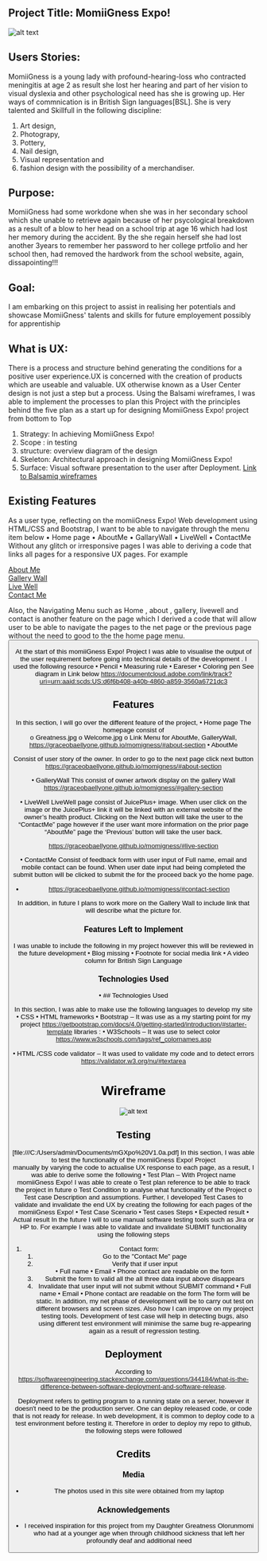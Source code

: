 ## Project Title: MomiiGness Expo!


![alt text](Images/mockup.jpeg "Responsive Image") 


## Users Stories:
MomiiGness is a young lady with profound-hearing-loss who contracted meningitis at age 2 as result she lost her hearing and part of her vision to visual dyslexia and other psychological need has she is growing up.
Her ways of commnication is in British Sign languages[BSL].
She is very talented and Skillfull in the following discipline:
1. Art design, 
2. Photograpy,
3. Pottery, 
4. Nail design, 
5. Visual representation and 
6. fashion design with the possibility of a merchandiser.

## Purpose: 
MomiiGness had some workdone when she was in her secondary school which she unable to retrieve again because of her psycological breakdown as a result of a blow to her head on a school trip at age 16 which had lost her memory during the accident. By the she regain herself she had lost another 3years to remember her password to her college prtfolio and her school then, had removed the hardwork from the school website, again, dissapointing!!!

## Goal:
I am embarking on this project to assist in realising her potentials and showcase MomiiGness' talents and skills for future employement possibly for apprentiship

## What is UX:
There is a process and structure behind generating  the conditions for a positive user experience.UX is concerned with the creation of products which are useable and valuable. UX otherwise known as a User Center design is not just a step but a process. Using the Balsami wireframes, I was able to implement the processes to plan this Project with the principles behind the five plan as a start up for designing MomiiGness Expo! project from bottom to Top
1. Strategy: In achieving MomiiGness Expo!
2. Scope : in testing
3. structure: overview diagram of the design
4. Skeleton: Architectural approach in designing MomiiGness Expo!
5. Surface: Visual software presentation to the user after Deployment. 
[Link to Balsamiq wireframes](file:///C:/Users/admin/Documents/webpract/momiigness1.pdf)

## Existing Features
As a user type, reflecting on the momiiGness Expo! Web development using HTML/CSS and Bootstrap, I want to be able to navigate through the menu item below
•	Home page 
•	AboutMe
•	GallaryWall
•	LiveWell
•	ContactMe 
Without any glitch or irresponsive pages I was able to deriving a code that links all pages for a responsive UX pages. For example
 <div class="col-md3"><a href="https://graceobaellyone.github.io/momigness/#about-section" target="_blank">About Me</a></div>
                                <div class="col-md 3"><a href="https://graceobaellyone.github.io/momigness/#gallery-section" target="_blank">Gallery Wall</a></div>
                            <div class="col-md-3"><a href="https://graceobaellyone.github.io/momigness/#live-section" target="_blank">Live Well</a></div>
                        <div class="col-md-3"><a href="https://graceobaellyone.github.io/momigness/#contact-section" target="_blank">Contact Me</a></div>
                    <div class="row justify-content-end mb-5">

Also, the Navigating Menu such as Home , about , gallery, livewell and contact  is another feature on the page which I derived a code that will allow user to be able to navigate the pages to the net page or the previous page without the need to good to the the home page menu. 
                <button class="navbar-toggler" type="button" data-toggle="collapse" data-target="#navbarTogglerDemo01" aria-controls="navbarTogglerDemo01" aria-expanded="false" aria-label="Toggle navigation">
            <span class="navbar-toggler-icon"></span>
        <a class="" onclick="LiveWell"></a>
    <a class="" onclick=""></a>
<div id="button"><a href="index.html"> </a></div>

At the start of this momiiGness Expo! Project I was able to visualise the output of the user requirement before going into technical details of the development . I used the following resource 
•	Pencil
•	Measuring rule 
•	Eareser
•	Coloring pen 
See diagram in Link below 
https://documentcloud.adobe.com/link/track?uri=urn:aaid:scds:US:d6f6b408-a40b-4860-a859-3560a6721dc3

## Features

In this section, I will go over the different feature of the project, 
•	Home page
The homepage consist of  
o	Greatness.jpg 
o	Welcome.jpg
o	Link Menu for AboutMe, GalleryWall, 
https://graceobaellyone.github.io/momigness/#about-section
•	AboutMe

Consist of user story of the owner. In order to go to the next page click next button
https://graceobaellyone.github.io/momigness/#about-section

•	GalleryWall
This consist of owner artwork display on the gallery Wall
https://graceobaellyone.github.io/momigness/#gallery-section

•	LiveWell
LiveWell page consist of JuicePlus+ image. When user click on the image or the JuicePlus+ link it will be linked with an external website of the owner’s health product. Clicking on the Next button will take the user to the “ContactMe” page however if the user want more information on the prior page “AboutMe” page the ‘Previous’ button will take the user back.

https://graceobaellyone.github.io/momigness/#live-section

•	ContactMe 
Consist of feedback form with user input of Full name, email and mobile contact can be found.  When user date input had being completed the submit button will be clicked to submit the for the proceed back yo the home page.

- https://graceobaellyone.github.io/momigness/#contact-section
 
In addition, in future I plans to work more on the Gallery Wall to include link that will describe what the picture for.

### Features Left to Implement
I was unable to include the following in my project however this will be reviewed in the future development
•	Blog missing 
•	Footnote for social media link
•	A video column for British Sign Language

### Technologies Used

•	## Technologies Used

In this section, I was able to make use the following languages to develop my site  
•	CSS
•	HTML
frameworks
•	Bootstrap – It was use as a my starting point for my project
https://getbootstrap.com/docs/4.0/getting-started/introduction/#starter-template
libraries : 
•	W3Schools – It was use to select color
https://www.w3schools.com/tags/ref_colornames.asp

•	HTML /CSS code validator – It was used to validate my code and to detect errors
https://validator.w3.org/nu/#textarea

# Wireframe
                 
![alt text](Images/wireframe.png "Responsive Image") 
                 
                 
## Testing
[file:///C:/Users/admin/Documents/mGXpo%20V1.0a.pdf]
In this section, I was able to test the functionality of the momiiGness Expo! Project  
manually by varying the code to actualise UX response to each page, as a result, I was able to derive some the following 
•	Test Plan – With Project name momiiGness Expo! I was able to create 
o	Test plan reference to be able to track the project in future
o	Test Condition to analyse what functionality of the Project
o	Test case Description and assumptions. 
Further, I developed Test Cases to validate and invalidate the end UX by creating the following for each pages of the momiiGness Expo!
•	Test Case Scenario
•	Test cases Steps
•	Expected result 
•	Actual result
In the future I will to use manual software testing tools such as Jira or HP to. 
For example I was able to validate and invalidate SUBMIT functionality using the following steps
1. Contact form:
    1. Go to the "Contact Me" page
    2. Verify that if user input  
•	Full name 
•	Email 
•	Phone contact are readable on the form
    3. Submit the form to valid all the all three data input above disappears    
   4.  Invalidate that user input will not submit without SUBMIT command
•	Full name 
•	Email 
•	Phone contact are readable on the form
The form will be static.
In addition, my net phase of development will be to carry out test on different browsers and screen sizes. Also how I can improve on my project testing tools. Development of test case will help in detecting bugs, also using different test environment will minimise the same bug re-appearing again as a result of regression testing. 

## Deployment

According to
 https://softwareengineering.stackexchange.com/questions/344184/what-is-the-difference-between-software-deployment-and-software-release.

Deployment refers to getting program to a running state on a server, however it doesn't need to be the production server. One can  deploy released code, or code that is not  ready for release. In web development, it is common to deploy code to a test environment before testing it. Therefore in order to deploy my repo to github, the following steps were followed

## Credits



### Media
- The photos used in this site were obtained from my laptop

### Acknowledgements

- I received inspiration for this project from my Daughter Greatness Olorunmomi who had at a younger age when through childhood sickness that left her profoundly deaf and additional need
